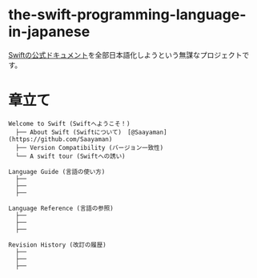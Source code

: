 # the-swift-programming-language-in-japanese

[Swiftの公式ドキュメント](https://developer.apple.com/library/content/documentation/Swift/Conceptual/Swift_Programming_Language/index.html#//apple_ref/doc/uid/TP40014097-CH3-ID0)を全部日本語化しようという無謀なプロジェクトです。

# 章立て

```
Welcome to Swift (Swiftへようこそ！)
  ├── About Swift (Swiftについて)　[@Saayaman](https://github.com/Saayaman)
  ├── Version Compatibility (バージョン一致性)　
  └── A swift tour (Swiftへの誘い)

Language Guide (言語の使い方)
  ├── 
  ├── 
  ├── 
  
Language Reference (言語の参照)
  ├── 
  ├── 
  ├── 

Revision History (改訂の履歴)
  ├── 
  ├── 
  ├── 

```


